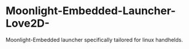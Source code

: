 # Moonlight-Embedded-Launcher-Love2D-
Moonlight-Embedded launcher specifically tailored for linux handhelds.

